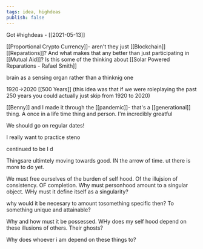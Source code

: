 ```yaml
---
tags: idea, highdeas
publish: false
---
```

Got #highdeas -  [[2021-05-13]]

[[Proportional Crypto Currency]]- aren't they just [[Blockchain]] [[Reparations]]? And what makes that any better than just participating in [[Mutual Aid]]? Is this some of the thinking about [[Solar Powered Reparations - Rafael Smith]]

brain as a sensing organ rather than a thinknig one

1920->2020 [[500 Years]] (this idea was that if we were roleplaying the past 250 years you could actually just skip from 1920 to 2020)

[[Benny]] and I made it through the [[pandemic]]- that's a [[generational]] thing. A once in a life time thing and person. I'm incredibly greatful

We should go on regular dates!

I really want to practice steno

centinued to be I d

Thingsare ultimtely moving towards good. IN the arrow of time. ut there is more to do yet.

We must free ourselves of the burden of self hood. Of the illujsion of consistency. OF completion. Why must personhood amount to a singular object. WHy must it define itself as a singularity?

why would it be necesary to amount tosomething specific then? To something unique and attainable?

Why and how must it be possessed. WHy does my self hood depend on these illusions of others. Their ghosts?

Why does whoever i am depend on these things to?